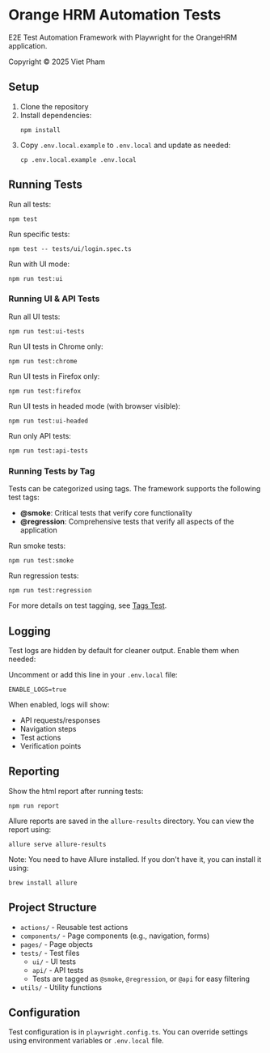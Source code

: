 # Orange HRM Automation Tests

E2E Test Automation Framework with Playwright for the OrangeHRM application.

Copyright © 2025 Viet Pham

## Setup

1. Clone the repository
2. Install dependencies:
   ```
   npm install
   ```
3. Copy `.env.local.example` to `.env.local` and update as needed:
   ```
   cp .env.local.example .env.local
   ```

## Running Tests

Run all tests:
```
npm test
```

Run specific tests:
```
npm test -- tests/ui/login.spec.ts
```

Run with UI mode:
```
npm run test:ui
```

### Running UI & API Tests

Run all UI tests:
```
npm run test:ui-tests
```

Run UI tests in Chrome only:
```
npm run test:chrome
```

Run UI tests in Firefox only:
```
npm run test:firefox
```

Run UI tests in headed mode (with browser visible):
```
npm run test:ui-headed
```

Run only API tests:
```
npm run test:api-tests
```


### Running Tests by Tag

Tests can be categorized using tags. The framework supports the following test tags:

- **@smoke**: Critical tests that verify core functionality
- **@regression**: Comprehensive tests that verify all aspects of the application

Run smoke tests:
```
npm run test:smoke
```

Run regression tests:
```
npm run test:regression
```


For more details on test tagging, see [Tags Test](https://playwright.dev/docs/test-annotations#tag-tests).

## Logging

Test logs are hidden by default for cleaner output. Enable them when needed:

Uncomment or add this line in your `.env.local` file:
```
ENABLE_LOGS=true
```

When enabled, logs will show:
- API requests/responses
- Navigation steps
- Test actions
- Verification points

## Reporting

Show the html report after running tests:
```
npm run report
```

Allure reports are saved in the `allure-results` directory. You can view the report using:
```
allure serve allure-results
```
Note: You need to have Allure installed. If you don't have it, you can install it using:
```
brew install allure
```


## Project Structure

- `actions/` - Reusable test actions
- `components/` - Page components (e.g., navigation, forms)
- `pages/` - Page objects
- `tests/` - Test files
  - `ui/` - UI tests
  - `api/` - API tests
  - Tests are tagged as `@smoke`, `@regression`, or `@api` for easy filtering
- `utils/` - Utility functions

## Configuration

Test configuration is in `playwright.config.ts`. You can override settings using environment variables or `.env.local` file.